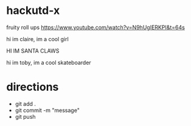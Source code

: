 # hackutd-x
fruity roll ups
https://www.youtube.com/watch?v=N9hUgIERKPI&t=64s 



hi im claire, im a cool girl


HI IM SANTA CLAWS


hi im toby, im a cool skateboarder

# directions
- git add .
- git commit -m "message"
- git push
